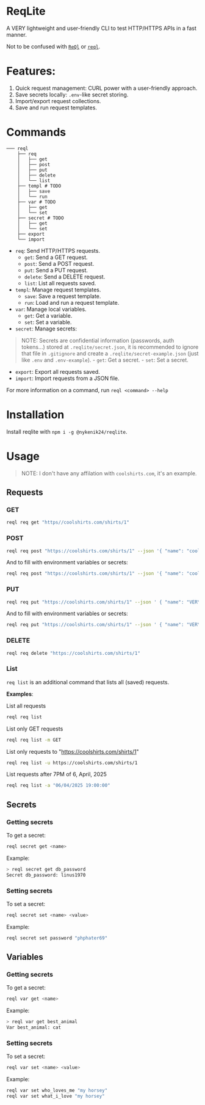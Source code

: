 # ReqLite
A VERY lightweight and user-friendly CLI to test HTTP/HTTPS APIs in a fast manner.

Not to be confused with [`ReQl`](https://rethinkdb.com/docs/introduction-to-reql/) or [`reql`](https://www.npmjs.com/package/reql).

# Features:
1. Quick request management: CURL power with a user-friendly approach.
2. Save secrets locally: `.env`-like secret storing.
3. Import/export request collections.
4. Save and run request templates.

# Commands
```
─── reql
    ├── req
    │   ├── get
    │   ├── post
    │   ├── put
    │   ├── delete
    │   └── list
    ├── templ # TODO
    │   ├── save
    │   └── run
    ├── var # TODO 
    │   ├── get
    │   └── set
    ├── secret # TODO
    │   ├── get
    │   └── set
    ├── export
    └── import
```
- `req`: Send HTTP/HTTPS requests.
    - `get`: Send a GET request.
    - `post`: Send a POST request.
    - `put`: Send a PUT request.
    - `delete`: Send a DELETE request.
    - `list`: List all requests saved.
- `templ`: Manage request templates.
    - `save`: Save a request template.
    - `run`: Load and run a request template.
- `var`: Manage local variables.
    - `get`: Get a variable.
    - `set`: Set a variable.
- `secret`: Manage secrets:
> NOTE: Secrets are confidential information (passwords, auth tokens...) stored at `.reqlite/secret.json`, it is recommended to ignore that file in `.gitignore` and create a `.reqlite/secret-example.json` (just like `.env` and `.env-example`).
    - `get`: Get a secret.
    - `set`: Set a secret.
- `export`: Export all requests saved.
- `import`: Import requests from a JSON file.

For more information on a command, run `reql <command> --help`

# Installation
Install reqlite with `npm i -g @nykenik24/reqlite`.

# Usage
> NOTE: I don't have any affilation with `coolshirts.com`, it's an example.
## Requests
### GET
```bash
reql req get "https//coolshirts.com/shirts/1"
```
### POST
```bash
reql req post "https://coolshirts.com/shirts/1" --json '{ "name": "cool shark shirt", "desc": "has a cool shark" }'
```
And to fill with environment variables or secrets:
```bash
reql req post "https://coolshirts.com/shirts/1" --json '{ "name": "cool shark shirt", "desc": "has a cool shark", "user_token": ".{{ .secrets.user_token }}" }'
```
### PUT
```bash
reql req put "https://coolshirts.com/shirts/1" --json ' { "name": "VERY cool shark shirt" }'
```
And to fill with environment variables or secrets:
```bash
reql req put "https://coolshirts.com/shirts/1" --json ' { "name": "VERY cool .{{ .vars.favorite_animal }} shirt" }'
```
### DELETE
```bash
reql req delete "https://coolshirts.com/shirts/1"
```
### List
`req list` is an additional command that lists all (saved) requests.

**Examples**:

List all requests
```bash
reql req list
```
List only GET requests
```bash
reql req list -m GET
```
List only requests to "https://coolshirts.com/shirts/1"
```bash
reql req list -u https://coolshirts.com/shirts/1
```
List requests after 7PM of 6, April, 2025
```bash
reql req list -a "06/04/2025 19:00:00"
```
## Secrets
### Getting secrets
To get a secret:
```bash
reql secret get <name>
```
Example:
```bash
> reql secret get db_password
Secret db_password: linus1970
```
### Setting secrets
To set a secret:
```bash
reql secret set <name> <value>
```
Example:
```bash
reql secret set password "phphater69"
```
## Variables
### Getting secrets
To get a secret:
```bash
reql var get <name>
```
Example:
```bash
> reql var get best_animal
Var best_animal: cat
```
### Setting secrets
To set a secret:
```bash
reql var set <name> <value>
```
Example:
```bash
reql var set who_loves_me "my horsey"
reql var set what_i_love "my horsey"
```
